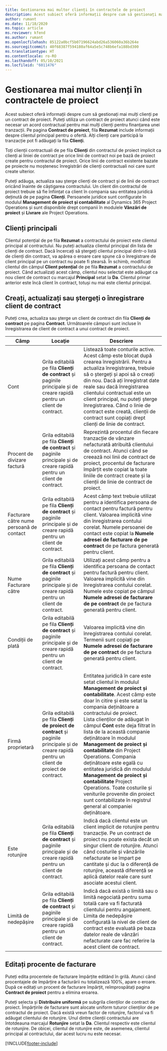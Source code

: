 ```yaml
---
title: Gestionarea mai multor clienți în contractele de proiect
description: Acest subiect oferă informații despre cum să gestionați mai mulți clienți pe un contract de proiect.
author: rumant
ms.date: 11/18/2020
ms.topic: article
ms.reviewer: kfend
ms.author: rumant
ms.openlocfilehash: 85122a0bcf5b07196624abd26a536060a36b264e
ms.sourcegitcommit: 40f68387f594180af64a5e5c748b6efa188bd300
ms.translationtype: HT
ms.contentlocale: ro-RO
ms.lasthandoff: 05/10/2021
ms.locfileid: "6011476"
---
```

# <a name="manage-multiple-customers-on-project-contracts"></a>Gestionarea mai multor clienți în contractele de proiect

Acest subiect oferă informații despre cum să gestionați mai mulți clienți pe un contract de proiect. Puteți utiliza un contract de proiect atunci când este necesar un acord contractual pentru mai mulți clienți pentru finanțarea unei tranzacții. Pe pagina **Contract de proiect**, fila **Rezumat** include informații despre clientul principal pentru o ofertă. Alți clienți care participă la tranzacție pot fi adăugați la fila **Clienți**.

Toți clienții contractuali de pe fila **Clienți** din contractul de proiect implicit ca clienți ai liniei de contract pe orice linii de contract noi pe bază de proiect create pentru contractul de proiect. Orice linii de contract existente bazate pe proiecte nu moștenesc înregistrări de clienți contractuali noi care sunt create ulterior.

Puteți adăuga, actualiza sau șterge clienți de contract și de linii de contract oricând înainte de câștigarea contractului. Un client din contractul de proiect trebuie să fie înființat ca client în compania sau entitatea juridică deținută de pe pagina **Clienți**. Persoanele juridice sunt configurate în modulul **Management de proiect și contabilitate** al Dynamics 365 Project Operations și sunt disponibile drept companii în modulele **Vânzări de proiect** și **Livrare** ale Project Operations.

## <a name="primary-customers"></a>Clienți principali

Clientul potențial de pe fila **Rezumat** a contractului de proiect este clientul principal al contractului. Nu puteți actualiza clientul principal din lista de clienți de contract. Dacă încercați să ștergeți clientul principal dintr-o listă de clienți din contract, va apărea o eroare care spune că o înregistrare de client principal pe un contract nu poate fi ștearsă. În schimb, modificați clientul din câmpul **Client potențial** de pe fila **Rezumat** a contractului de proiect. Când actualizați acest câmp, clientul nou selectat este adăugat ca nou client de contract cu marcajul **Principal** setat la **Da**. Clientul primar anterior este încă client în contract, totuși nu mai este clientul principal.

## <a name="create-update-or-delete-a-contract-customer-record"></a>Creați, actualizați sau ștergeți o înregistrare client de contract

Puteți crea, actualiza sau șterge un client de contract din fila **Clienți de contract** pe pagina **Contract**. Următoarele câmpuri sunt incluse în înregistrarea de client de contract a unui contract de proiect.

| **Câmp** | **Locaţie** | **Descriere** | 
| --- | --- | --- | 
| Cont | Grila editabilă pe fila **Clienți de contract** și paginile principale și de creare rapidă pentru un client de contract. | Listează toate conturile active. Acest câmp este blocat după crearea înregistrării. Pentru a actualiza înregistrarea, trebuie să o ștergeți și apoi să o creați din nou. Dacă ați înregistrat date reale sau dacă înregistrarea clientului contractual este un client principal, nu puteți șterge înregistrarea. Când o linie de contract este creată, clienții de contract sunt copiați drept clienți de linie de contract. |
| Procent de divizare factură | Grila editabilă pe fila **Clienți de contract** și paginile principale și de creare rapidă pentru un client de contract. | Reprezintă procentul din fiecare tranzacție de vânzare nefacturată atribuită clientului de contract. Atunci când se creează noi linii de contract de proiect, procentul de facturare împărțit este copiat la toate liniile de contract create și la clienții de linie de contract de proiect. |
| Facturare către nume persoană de contact | Grila editabilă pe fila **Clienți de contract** și paginile principale și de creare rapidă pentru un client de contract. | Acest câmp text trebuie utilizat pentru a identifica persoana de contact pentru factură pentru client. Valoarea implicită vine din înregistrarea contului corelat. Numele persoanei de contact este copiat la **Numele adresei de facturare de pe contract** de pe factura generată pentru client. |
| Nume Facturare către | Grila editabilă pe fila **Clienți de contract** și paginile principale și de creare rapidă pentru un client de contract. | Utilizați acest câmp pentru a identifica persoana de contact pentru factură pentru client. Valoarea implicită vine din înregistrarea contului corelat. Numele este copiat pe câmpul **Numele adresei de facturare de pe contract** de pe factura generată pentru client. |
| Condiții de plată | Grila editabilă pe fila **Clienți de contract** și paginile principale și de creare rapidă pentru un client de contract. | Valoarea implicită vine din înregistrarea contului corelat. Termenii sunt copiați pe **Numele adresei de facturare de pe contract** de pe factura generată pentru client. |
| Firmă proprietară | Grila editabilă pe fila **Clienți de proiect de contract** și paginile principale și de creare rapidă pentru un client de proiect de contract. | Entitatea juridică în care este setat clientul în modulul **Management de proiect și contabilitate**. Acest câmp este doar în citire și este setat la compania deținătoare a contractului de proiect.</br>Lista clienților de adăugat în câmpul **Cont** este deja filtrat în lista de la această companie deținătoare în modulul **Management de proiect și contabilitate** din Project Operations. Compania deținătoare este egală cu entitatea juridică din modulul **Management de proiect și contabilitate** Project Operations. Toate costurile și veniturile provenite din proiect sunt contabilizate în registrul general al companiei deținătoare. |
| Este rotunjire | Grila editabilă pe fila **Clienți de contract** și paginile principale și de creare rapidă pentru un client de contract. | Indică dacă clientul este un client implicit de rotunjire pentru tranzacție. Pe un contract de proiect nu poate exista decât un singur client de rotunjire. Atunci când costurile și vânzările nefacturate se împart pe cantitate și duc la o diferență de rotunjire, această diferență se aplică datelor reale care sunt asociate acestui client. |
| Limită de nedepășire | Grila editabilă pe fila **Clienți de contract** și paginile principale și de creare rapidă pentru un client de contract. | Indică dacă există o limită sau o limită negociată pentru suma totală care va fi facturată clientului pentru angajament. Limita de nedepășire configurată la nivel de client de contract este evaluată pe baza datelor reale de vânzări nefacturate care fac referire la acest client de contract. |

## <a name="edit-billing-split-percentages"></a>Editați procente de facturare

Puteți edita procentele de facturare împărțite editând în grilă. Atunci când procentajele de împărțire a facturării nu totalizează 100%, apare o eroare. După ce editați un procent de facturare împărțit, reîmprospătați pagina **Contract de proiect** pentru a elimina eroarea.

Puteți selecta și **Distribuire uniformă** pe subgrila clienților de contract de proiect. Împărțirile de facturare sunt alocate uniform tuturor clienților de pe contractul de proiect. Dacă există vreun factor de rotunjire, factorul va fi adăugat clientului de rotunjire. Unul dintre clienții contractului are întotdeauna marcajul **Rotunjire** setat la **Da**. Clientul respectiv este clientul de rotunjire. De obicei, clientul de rotunjire este, de asemenea, clientul principal al contractului, dar acest lucru nu este necesar.


[!INCLUDE[footer-include](../includes/footer-banner.md)]